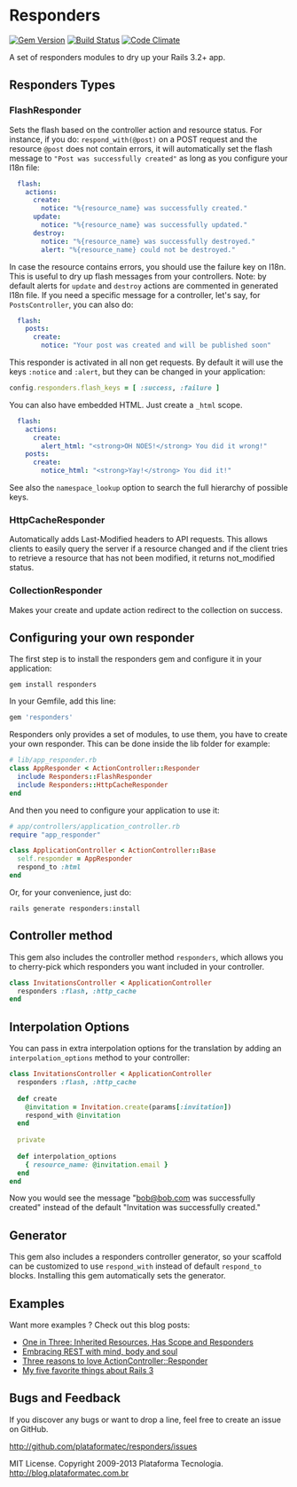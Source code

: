 # Responders

[![Gem Version](https://fury-badge.herokuapp.com/rb/responders.png)](http://badge.fury.io/rb/responders)
[![Build Status](https://api.travis-ci.org/plataformatec/responders.png?branch=master)](http://travis-ci.org/plataformatec/responders)
[![Code Climate](https://codeclimate.com/github/plataformatec/responders.png)](https://codeclimate.com/github/plataformatec/responders)

A set of responders modules to dry up your Rails 3.2+ app.

## Responders Types

### FlashResponder

Sets the flash based on the controller action and resource status.
For instance, if you do: `respond_with(@post)` on a POST request and the resource `@post`
does not contain errors, it will automatically set the flash message to
`"Post was successfully created"` as long as you configure your I18n file:

```yaml
  flash:
    actions:
      create:
        notice: "%{resource_name} was successfully created."
      update:
        notice: "%{resource_name} was successfully updated."
      destroy:
        notice: "%{resource_name} was successfully destroyed."
        alert: "%{resource_name} could not be destroyed."
```

In case the resource contains errors, you should use the failure key on I18n. This is
useful to dry up flash messages from your controllers. Note: by default alerts for `update`
and `destroy` actions are commented in generated I18n file. If you need a specific message
for a controller, let's say, for `PostsController`, you can also do:

```yaml
  flash:
    posts:
      create:
        notice: "Your post was created and will be published soon"
```

This responder is activated in all non get requests. By default it will use the keys
`:notice` and `:alert`, but they can be changed in your application:

```ruby
config.responders.flash_keys = [ :success, :failure ]
```

You can also have embedded HTML. Just create a `_html` scope.

```yaml
  flash:
    actions:
      create:
        alert_html: "<strong>OH NOES!</strong> You did it wrong!"
    posts:
      create:
        notice_html: "<strong>Yay!</strong> You did it!"
```

See also the `namespace_lookup` option to search the full hierarchy of possible keys.

### HttpCacheResponder

Automatically adds Last-Modified headers to API requests. This
allows clients to easily query the server if a resource changed and if the client tries
to retrieve a resource that has not been modified, it returns not_modified status.

### CollectionResponder

Makes your create and update action redirect to the collection on success.

## Configuring your own responder

The first step is to install the responders gem and configure it in your application:

```console
gem install responders
```

In your Gemfile, add this line:

```ruby
gem 'responders'
```

Responders only provides a set of modules, to use them, you have to create your own
responder. This can be done inside the lib folder for example:

```ruby
# lib/app_responder.rb
class AppResponder < ActionController::Responder
  include Responders::FlashResponder
  include Responders::HttpCacheResponder
end
```

And then you need to configure your application to use it:

```ruby
# app/controllers/application_controller.rb
require "app_responder"

class ApplicationController < ActionController::Base
  self.responder = AppResponder
  respond_to :html
end
```

Or, for your convenience, just do:

```console
rails generate responders:install
```

## Controller method

This gem also includes the controller method `responders`, which allows you to cherry-pick which
responders you want included in your controller.

```ruby
class InvitationsController < ApplicationController
  responders :flash, :http_cache
end
```

## Interpolation Options

You can pass in extra interpolation options for the translation by adding an `interpolation_options` method to your controller:

```ruby
class InvitationsController < ApplicationController
  responders :flash, :http_cache
  
  def create
    @invitation = Invitation.create(params[:invitation])
    respond_with @invitation
  end  
  
  private
  
  def interpolation_options
    { resource_name: @invitation.email }
  end
end
```

Now you would see the message "bob@bob.com was successfully created" instead of the default "Invitation was successfully created."

## Generator

This gem also includes a responders controller generator, so your scaffold can be customized
to use `respond_with` instead of default `respond_to` blocks. Installing this gem automatically
sets the generator.

## Examples

Want more examples ? Check out this blog posts:

* [One in Three: Inherited Resources, Has Scope and Responders](http://blog.plataformatec.com.br/2009/12/one-in-three-inherited-resources-has-scope-and-responders/)
* [Embracing REST with mind, body and soul](http://blog.plataformatec.com.br/2009/08/embracing-rest-with-mind-body-and-soul/)
* [Three reasons to love ActionController::Responder](http://weblog.rubyonrails.org/2009/8/31/three-reasons-love-responder/)
* [My five favorite things about Rails 3](http://www.engineyard.com/blog/2009/my-five-favorite-things-about-rails-3/)

## Bugs and Feedback

If you discover any bugs or want to drop a line, feel free to create an issue on GitHub.

http://github.com/plataformatec/responders/issues

MIT License. Copyright 2009-2013 Plataforma Tecnologia. http://blog.plataformatec.com.br
